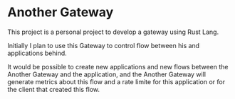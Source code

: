 # Another Gateway

This project is a personal project to develop a gateway using Rust Lang. 

Initially I plan to use this Gateway to control flow between his and applications behind. 

It would be possible to create new applications and new flows between the Another Gateway and the application, and the Another Gateway will generate metrics about this flow and a rate limite for this application or for the client that created this flow.